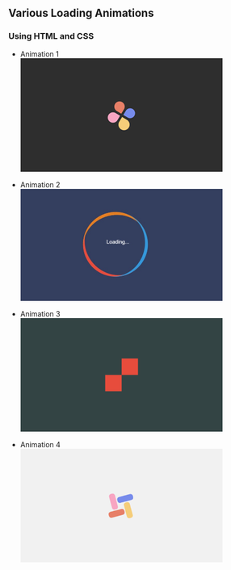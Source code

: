 ## Various Loading Animations
### Using HTML and CSS

* Animation 1 <br>
<a href="https://github.com/py-PiYush/Awesome-web-elements/tree/main/Loading%20Animations/Animation1"><img src="../img/animation1.png" width="400px"></a><br>

* Animation 2 <br>
<a href="https://github.com/py-PiYush/Awesome-web-elements/tree/main/Loading%20Animations/Animation2"><img src="../img/animation2.png" width = "400px"></a>

* Animation 3 <br>
<a href="https://github.com/py-PiYush/Awesome-web-elements/tree/main/Loading%20Animations/Animation3"><img src="../img/animation3.png" width = "400px"></a>

* Animation 4 <br>
<a href="https://github.com/py-PiYush/Awesome-web-elements/tree/main/Loading%20Animations/Animation4"><img src="../img/animation4.png" width = "400px"></a>